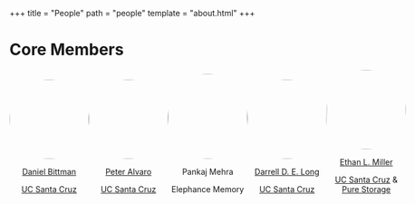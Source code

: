 +++
title = "People"
path = "people"
template = "about.html"
+++

# Core Members

<div class="container" style="text-align: center; align-items: end; margin-top: auto;
			flex-grow: 1; justify-content: space-between;
           	display: flex;
	align-items: center;
	flex-direction: row;
	padding-right: 0em;
	padding-left: 0em; 
            ">
			<div class="item" style="flex-grow: 1; margin-top: auto;">
				<img style="border-radius: 50%;" src="/images/dbittman.jpg" width="140">
				<p><a href="http://dbittman.github.io/">Daniel Bittman</a></p>
				<p><a href="https://www.crss.ucsc.edu/">UC Santa Cruz</a></p>
			</div>

<div class="item" style="flex-grow: 1; margin-top: auto;">
				<img style="border-radius: 50%;" src="/images/palvaro.png" width="140">
				<p><a href="https://www.crss.ucsc.edu/person/palvaro.html">Peter Alvaro</a></p>
				<p><a href="https://www.crss.ucsc.edu/">UC Santa Cruz</a></p>
			</div>
			<div class="item" style="flex-grow: 1; margin-top: auto;">
				<img style="border-radius: 50%;" src="/images/pankaj.jpg" width="140" height="150">
				<p>Pankaj Mehra</p>
				<p>Elephance Memory</p>
			</div>

<div class="item" style="flex-grow: 1; margin-top: auto;">
				<img style="border-radius: 50%;" src="/images/darrell.jpg" width="140">
				<p><a href="https://www.crss.ucsc.edu/person/darrell.html">Darrell D. E. Long</a></p>
				<p><a href="https://www.crss.ucsc.edu/">UC Santa Cruz</a></p>
			</div>
<div class="item" style="flex-grow: 1; margin-top: auto;">
				<img style="border-radius: 50%;" src="/images/elm.jpg" width="140">
				<p><a href="https://www.crss.ucsc.edu/person/elm.html">Ethan L. Miller</a></p>
				<p>
					<a href="https://www.crss.ucsc.edu/">UC Santa Cruz</a> &amp;
					<a href="https://www.purestorage.com/">Pure Storage</a>
				</p>
			</div>
		</div>